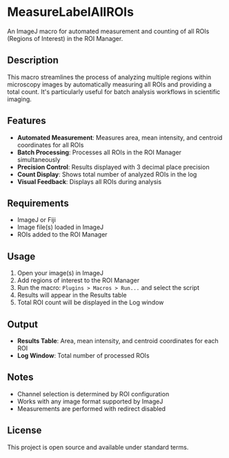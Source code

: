 # MeasureLabelAllROIs

An ImageJ macro for automated measurement and counting of all ROIs (Regions of Interest) in the ROI Manager.

## Description

This macro streamlines the process of analyzing multiple regions within microscopy images by automatically measuring all ROIs and providing a total count. It's particularly useful for batch analysis workflows in scientific imaging.

## Features

- **Automated Measurement**: Measures area, mean intensity, and centroid coordinates for all ROIs
- **Batch Processing**: Processes all ROIs in the ROI Manager simultaneously
- **Precision Control**: Results displayed with 3 decimal place precision
- **Count Display**: Shows total number of analyzed ROIs in the log
- **Visual Feedback**: Displays all ROIs during analysis

## Requirements

- ImageJ or Fiji
- Image file(s) loaded in ImageJ
- ROIs added to the ROI Manager

## Usage

1. Open your image(s) in ImageJ
2. Add regions of interest to the ROI Manager
3. Run the macro: `Plugins > Macros > Run...` and select the script
4. Results will appear in the Results table
5. Total ROI count will be displayed in the Log window

## Output

- **Results Table**: Area, mean intensity, and centroid coordinates for each ROI
- **Log Window**: Total number of processed ROIs

## Notes

- Channel selection is determined by ROI configuration
- Works with any image format supported by ImageJ
- Measurements are performed with redirect disabled

## License

This project is open source and available under standard terms.
